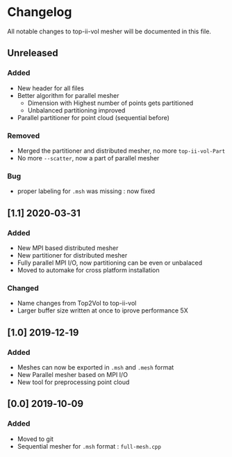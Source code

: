# Changelog
All notable changes to top-ii-vol mesher will be documented in this file.

## Unreleased
### Added
- New header for all files
- Better algorithm for parallel mesher
  - Dimension with Highest number of points gets partitioned
  - Unbalanced partitioning improved  
- Parallel partitioner for point cloud (sequential before)

### Removed
- Merged the partitioner and distributed mesher, no more `top-ii-vol-Part`
- No more `--scatter`, now a part of parallel mesher

### Bug

- proper labeling for `.msh` was missing : now fixed



## [1.1] 2020‑03‑31
### Added
- New MPI based distributed mesher
- New partitioner for distributed mesher
- Fully parallel MPI I/O, now partitioning can be even or unbalaced 
- Moved to automake for cross platform installation 

### Changed
- Name changes from Top2Vol to top-ii-vol
- Larger buffer size written at once to iprove performance 5X

## [1.0] 2019‑12‑19
### Added
- Meshes can now be exported in `.msh` and `.mesh` format
- New Parallel mesher based on MPI I/O
- New tool for preprocessing point cloud

## [0.0] 2019‑10‑09
### Added
- Moved to git 
- Sequential mesher for `.msh` format : `full-mesh.cpp`
